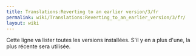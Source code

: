 ```yaml
---
title: Translations:Reverting to an earlier version/3/fr
permalink: wiki/Translations:Reverting_to_an_earlier_version/3/fr/
layout: wiki
---
```


Cette ligne va lister toutes les versions installées. S'il y en a plus
d'une, la plus récente sera utilisée.
